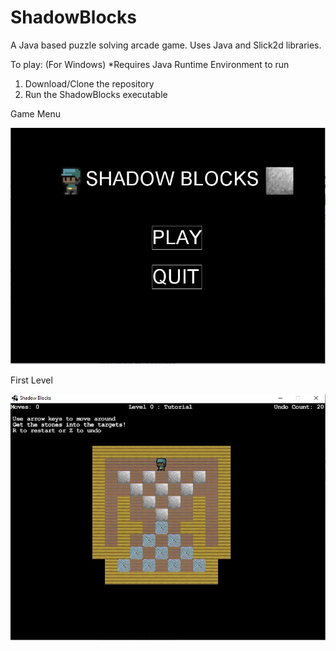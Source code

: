 # ShadowBlocks
A Java based puzzle solving arcade game.
Uses Java and Slick2d libraries. 

To play: (For Windows)
*Requires Java Runtime Environment to run
1. Download/Clone the repository
2. Run the ShadowBlocks executable 

Game Menu

![alt text](images/mainGamePage.JPG)

First Level

![alt text](images/firstLevel.JPG)
